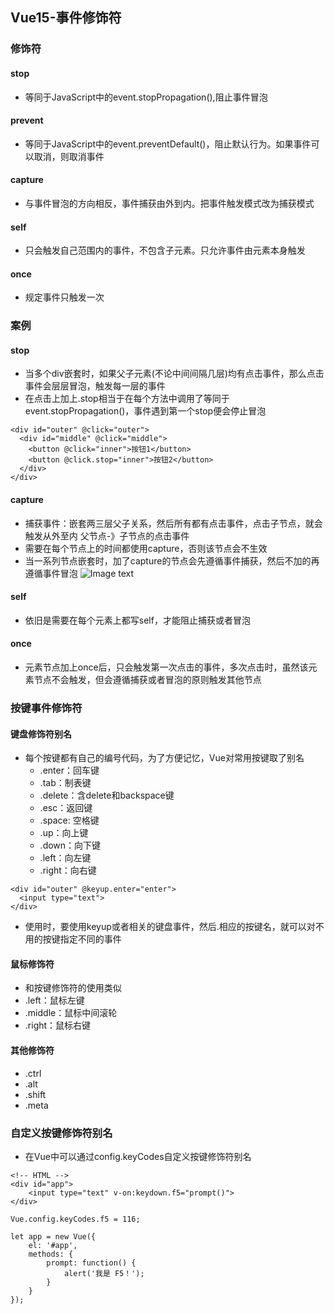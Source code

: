 ## Vue15-事件修饰符
### 修饰符
#### stop
* 等同于JavaScript中的event.stopPropagation(),阻止事件冒泡
#### prevent
* 等同于JavaScript中的event.preventDefault()，阻止默认行为。如果事件可以取消，则取消事件
#### capture
* 与事件冒泡的方向相反，事件捕获由外到内。把事件触发模式改为捕获模式
#### self
* 只会触发自己范围内的事件，不包含子元素。只允许事件由元素本身触发
#### once
* 规定事件只触发一次

### 案例
#### stop
* 当多个div嵌套时，如果父子元素(不论中间间隔几层)均有点击事件，那么点击事件会层层冒泡，触发每一层的事件
* 在点击上加上.stop相当于在每个方法中调用了等同于event.stopPropagation()，事件遇到第一个stop便会停止冒泡
```
<div id="outer" @click="outer">
  <div id="middle" @click="middle">
    <button @click="inner">按钮1</button>
    <button @click.stop="inner">按钮2</button>
  </div>
</div>
```
#### capture
* 捕获事件：嵌套两三层父子关系，然后所有都有点击事件，点击子节点，就会触发从外至内  父节点-》子节点的点击事件
* 需要在每个节点上的时间都使用capture，否则该节点会不生效
* 当一系列节点嵌套时，加了capture的节点会先遵循事件捕获，然后不加的再遵循事件冒泡
![Image text](https://images2018.cnblogs.com/blog/1205975/201808/1205975-20180802141042140-162137009.png)
#### self
* 依旧是需要在每个元素上都写self，才能阻止捕获或者冒泡

#### once
* 元素节点加上once后，只会触发第一次点击的事件，多次点击时，虽然该元素节点不会触发，但会遵循捕获或者冒泡的原则触发其他节点

### 按键事件修饰符
#### 键盘修饰符别名
* 每个按键都有自己的编号代码，为了方便记忆，Vue对常用按键取了别名
  * .enter：回车键
  * .tab：制表键
  * .delete：含delete和backspace键
  * .esc：返回键
  * .space: 空格键
  * .up：向上键
  * .down：向下键
  * .left：向左键
  * .right：向右键
```
<div id="outer" @keyup.enter="enter">
  <input type="text">
</div>
```
* 使用时，要使用keyup或者相关的键盘事件，然后.相应的按键名，就可以对不用的按键指定不同的事件
#### 鼠标修饰符
* 和按键修饰符的使用类似
* .left：鼠标左键
* .middle：鼠标中间滚轮
* .right：鼠标右键
#### 其他修饰符
* .ctrl
* .alt
* .shift
* .meta

### 自定义按键修饰符别名
* 在Vue中可以通过config.keyCodes自定义按键修饰符别名
```
<!-- HTML -->
<div id="app">
    <input type="text" v-on:keydown.f5="prompt()">
</div>

Vue.config.keyCodes.f5 = 116;

let app = new Vue({
    el: '#app',
    methods: {
        prompt: function() {
            alert('我是 F5！');
        }
    }
});
```